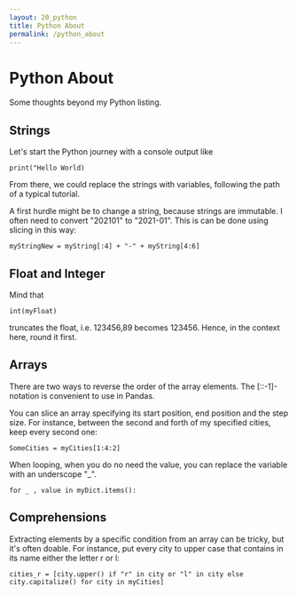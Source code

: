 ```yaml
---
layout: 20_python
title: Python About
permalink: /python_about
---
```


# Python About

Some thoughts beyond my Python listing.

## Strings

Let's start the Python journey with a console output like

>
    print("Hello World)

From there, we could replace the strings with variables, following the path of a typical tutorial.

A first hurdle might be to change a string, because strings are immutable.
I often need to convert "202101" to "2021-01". This is can be done using slicing in this way:

>
    myStringNew = myString[:4] + "-" + myString[4:6]


## Float and Integer

Mind that 

>
    int(myFloat)
truncates the float, i.e. 123456,89 becomes 123456. Hence, in the context here, round it first.

## Arrays

There are two ways to reverse the order of the array elements. The [::-1]-notation is convenient to use in Pandas.

You can slice an array specifying its start position, end position and the step size. 
For instance, between the second and forth of my specified cities, keep every second one:
>
    SomeCities = myCities[1:4:2]

When looping, when you do no need the value, you can replace the variable with an underscope "_".
>
    for _ , value in myDict.items():

## Comprehensions

Extracting elements by a specific condition from an array can be tricky, but it's often doable.
For instance, put every city to upper case that contains in its name either the letter r or l:

>
    cities_r = [city.upper() if "r" in city or "l" in city else city.capitalize() for city in myCities]



